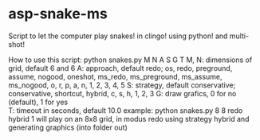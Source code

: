 # asp-snake-ms

Script to let the computer play snakes! in clingo! using python! and multi-shot!

How to use this script:
python snakes.py M N A S G T
M, N: dimensions of grid, default 6 and 6
A: approach, default redo;    os, redo, preground, assume, nogood, oneshot, ms_redo, ms_preground, ms_assume, ms_nogood, o, r, p, a, n, 1, 2, 3, 4, 5
S: strategy, default conservative;    conservative, shortcut, hybrid, c, s, h, 1, 2, 3
G: draw grafics, 0 for no (default), 1 for yes    
T: timeout in seconds, default 10.0 
example:   python snakes.py 8 8 redo hybrid 1
will play on an 8x8 grid, in modus redo using strategy hybrid and generating graphics (into folder out)